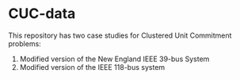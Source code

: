 # CUC-data
This repository has two case studies for Clustered Unit Commitment problems:
1. Modified version of the New England IEEE 39-bus System
2. Modified version of the IEEE 118-bus system
